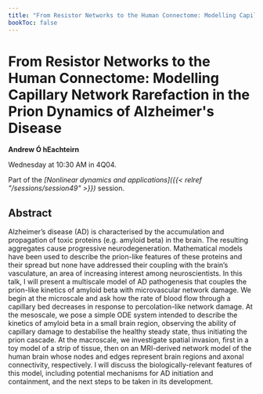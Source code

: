 ```yaml
---
title: "From Resistor Networks to the Human Connectome: Modelling Capillary Network Rarefaction in the Prion Dynamics of Alzheimer's Disease"
bookToc: false
---
```


# From Resistor Networks to the Human Connectome: Modelling Capillary Network Rarefaction in the Prion Dynamics of Alzheimer's Disease

**Andrew Ó hEachteirn**

Wednesday at 10:30 AM in 4Q04.

Part of the *[Nonlinear dynamics and applications]({{< relref "/sessions/session49" >}})* session.

## Abstract

Alzheimer’s disease (AD) is characterised by the accumulation and propagation of toxic proteins (e.g. amyloid beta) in the brain. The resulting aggregates cause progressive neurodegeneration. Mathematical models have been used to describe the prion-like features of these proteins and their spread but none have addressed their coupling with the brain’s vasculature, an area of increasing interest among neuroscientists. In this talk, I will present a multiscale model of AD pathogenesis that couples the prion-like kinetics of amyloid beta with microvascular network damage. We begin at the microscale and ask how the rate of blood flow through a capillary bed decreases in response to percolation-like network damage. At the mesoscale, we pose a simple ODE system intended to describe the kinetics of amyloid beta in a small brain region, observing the ability of capillary damage to destabilise the healthy steady state, thus initiating the prion cascade. At the macroscale, we investigate spatial invasion, first in a toy model of a strip of tissue, then on an MRI-derived network model of the human brain whose nodes and edges represent brain regions and axonal connectivity, respectively. I will discuss the biologically-relevant features of this model, including potential mechanisms for AD initiation and containment, and the next steps to be taken in its development.


